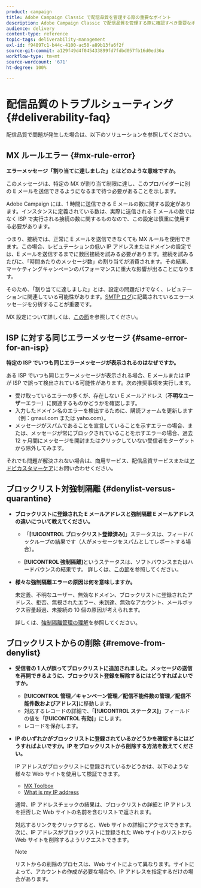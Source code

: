 ```yaml
---
product: campaign
title: Adobe Campaign Classic で配信品質を管理する際の重要なポイント
description: Adobe Campaign Classic で配信品質を管理する際に確認すべき重要なポイントは何ですか？
audience: delivery
content-type: reference
topic-tags: deliverability-management
exl-id: f94897c1-b44c-4100-ac50-a89b13fa6f2f
source-git-commit: a129f49d4f045433899fd7fdbd057fb16d0ed36a
workflow-type: tm+mt
source-wordcount: '671'
ht-degree: 100%

---
```


# 配信品質のトラブルシューティング{#deliverability-faq}

配信品質で問題が発生した場合は、以下のソリューションを参照してください。

## MX ルールエラー {#mx-rule-error}

**エラーメッセージ「割り当てに達しました」とはどのような意味ですか。**

このメッセージは、特定の MX が割り当て制限に達し、このプロバイダーに別の E メールを送信できるようになるまで待つ必要があることを示します。

Adobe Campaign には、1 時間に送信できる E メールの数に関する設定があります。インスタンスに定義されている数は、実際に送信される E メールの数ではなく ISP で実行される接続の数に関するものなので、この設定は慎重に使用する必要があります。

つまり、接続では、正常に E メールを送信できなくても MX ルールを使用できます。この場合、レピュテーションの低い IP アドレスまたはドメインの設定では、E メールを送信するまでに数回接続を試みる必要があります。接続を試みるたびに、「時間あたりのメッセージ数」の割り当てが消費されます。その結果、マーケティングキャンペーンのパフォーマンスに重大な影響が出ることになります。

そのため、「割り当てに達しました」とは、設定の問題だけでなく、レピュテーションに関連している可能性があります。[SMTP ログ](../../production/using/monitoring-processes.md#smtp-errors-per-domain)に記載されているエラーメッセージを分析することが重要です。

MX 設定について詳しくは、[この節](../../installation/using/email-deliverability.md#mx-configuration)を参照してください。

## ISP に対する同じエラーメッセージ {#same-error-for-an-isp}

**特定の ISP でいつも同じエラーメッセージが表示されるのはなぜですか。**

ある ISP でいつも同じエラーメッセージが表示される場合、E メールまたは IP が ISP で誤って検出されている可能性があります。次の推奨事項を実行します。
* 受け取っているエラーの多くが、存在しない E メールアドレス（**不明なユーザー**&#x200B;エラー）に関連するものかどうかを確認します。
* 入力したドメイン名のエラーを検出するために、購読フォームを更新します（例：gmaul.com または yaho.com）。
* メッセージがスパムであることを宣言していることを示すエラーの場合、または、メッセージが常にブロックされていることを示すエラーの場合、過去 12 ヶ月間にメッセージを開封またはクリックしていない受信者をターゲットから除外してみます。

それでも問題が解決されない場合は、商用サービス、配信品質サービスまたは[アドビカスタマーケア](https://helpx.adobe.com/jp/enterprise/admin-guide.html/enterprise/using/support-for-experience-cloud.ug.html)にお問い合わせください。

## ブロックリスト対強制隔離 {#denylist-versus-quarantine}

* **ブロックリストに登録された E メールアドレスと強制隔離 E メールアドレスの違いについて教えてください。**

   * 「**[!UICONTROL ブロックリスト登録済み]**」ステータスは、フィードバックループの結果です（人がメッセージをスパムとしてレポートする場合）。

   * **[!UICONTROL 強制隔離]**&#x200B;というステータスは、ソフトバウンスまたはハードバウンスの結果です。
   詳しくは、[この節](understanding-quarantine-management.md#quarantine-vs-denylist)を参照してください。

* **様々な強制隔離エラーの原因は何を意味しますか。**

   未定義、不明なユーザー、無効なドメイン、ブロックリストに登録されたアドレス、拒否、無視されたエラー、未到達、無効なアカウント、メールボックス容量超過、未接続の 10 個の原因が考えられます。

   詳しくは、[強制隔離管理の理解](understanding-quarantine-management.md)を参照してください。

## ブロックリストからの削除 {#remove-from-denylist}

* **受信者の 1 人が誤ってブロックリストに追加されました。メッセージの送信を再開できるように、ブロックリスト登録を解除するにはどうすればよいですか。**

   * **[!UICONTROL 管理／キャンペーン管理／配信不能件数の管理／配信不能件数およびアドレス]**&#x200B;に移動します。
   * 対応するレコードの詳細で、「**[!UICONTROL ステータス]**」フィールドの値を「**[!UICONTROL 有効]**」にします。
   * レコードを保存します。

* **IP のいずれかがブロックリストに登録されているかどうかを確認するにはどうすればよいですか。IP をブロックリストから削除する方法を教えてください。**

   IP アドレスがブロックリストに登録されているかどうかは、以下のような様々な Web サイトを使用して検証できます。
   * [MX Toolbox](https://mxtoolbox.com/)
   * [What is my IP address](https://whatismyipaddress.com)

   通常、IP アドレスチェックの結果は、ブロックリストの詳細と IP アドレスを拒否した Web サイトの名前を含むリストで返されます。

   対応するリンクをクリックすると、Web サイトの詳細にアクセスできます。次に、IP アドレスがブロックリストに登録された Web サイトのリストから Web サイトを削除するようリクエストできます。

   >[!NOTE]
   >
   >リストからの削除のプロセスは、Web サイトによって異なります。サイトによって、アカウントの作成が必要な場合や、IP アドレスを指定するだけの場合があります。
